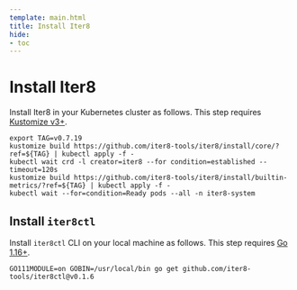 ```yaml
---
template: main.html
title: Install Iter8
hide:
- toc
---
```


# Install Iter8
Install Iter8 in your Kubernetes cluster as follows. This step requires [Kustomize v3+](https://kubectl.docs.kubernetes.io/installation/kustomize/).

```shell
export TAG=v0.7.19
kustomize build https://github.com/iter8-tools/iter8/install/core/?ref=${TAG} | kubectl apply -f -
kubectl wait crd -l creator=iter8 --for condition=established --timeout=120s
kustomize build https://github.com/iter8-tools/iter8/install/builtin-metrics/?ref=${TAG} | kubectl apply -f -
kubectl wait --for=condition=Ready pods --all -n iter8-system
```

## Install `iter8ctl`
Install `iter8ctl` CLI on your local machine as follows. This step requires [Go 1.16+](https://golang.org/doc/install).
```shell
GO111MODULE=on GOBIN=/usr/local/bin go get github.com/iter8-tools/iter8ctl@v0.1.6
```

<!-- ## Pinning the Iter8 version
To select the version of Iter8 during installation, select any Iter8 version (>= v0.6.0) from  [Iter8's release history](https://github.com/iter8-tools/iter8/releases) and use it as the `TAG` above.

## RBAC rules
As part of Iter8 installation, the following RBAC rules are also installed in your cluster. You can Kustomize Iter8 installation in order to install Iter8 only for the K8s environments of your choice, and eliminate RBAC rules not needed in your environment.

??? info "Default RBAC Rules"
    | Resource | Permissions | Scope |
    | ----- | ---- | ----------- |
    | experiments.iter8.tools | get, list, patch, update, watch | Cluster-wide |
    | experiments.iter8.tools/status | get, patch, update | Cluster-wide |
    | metrics.iter8.tools | get, list | Cluster-wide |
    | jobs.batch | create, delete, get, list, watch | Cluster-wide |
    | leases.coordination.k8s.io | get, list, watch, create, update, patch, delete | `iter8-system` namespace |
    | events | create | `iter8-system` namespace |
    | services.serving.knative.dev | get, list, patch, update | Cluster-wide |
    | inferenceservices.serving.knative.dev | get, list, patch, update | Cluster-wide |
    | virtualservices.networking.istio.io | get, list, patch, update, create, delete | Cluster-wide |
    | destinationrules.networking.istio.io | get, list, patch, update, create, delete | Cluster-wide |
    | seldondeployments.machinelearning.seldon.io | get, list, patch, update | Cluster-wide |
    | services | get, list, watch | Cluster-wide |
    | deployments | get, list, watch | Cluster-wide | -->
